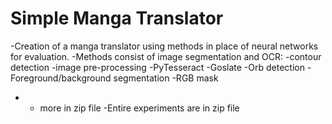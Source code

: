 # Simple Manga Translator

-Creation of a manga translator using methods in place of neural networks for evaluation. 
-Methods consist of image segmentation and OCR:
  -contour detection
  -image pre-processing
  -PyTesseract
  -Goslate
  -Orb detection
  -Foreground/background segmentation
  -RGB mask
  - + more in zip file
-Entire experiments are in zip file
